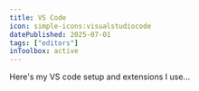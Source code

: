 ```yaml
---
title: VS Code
icon: simple-icons:visualstudiocode
datePublished: 2025-07-01
tags: ["editors"]
inToolbox: active
---
```


Here's my VS code setup and extensions I use...
